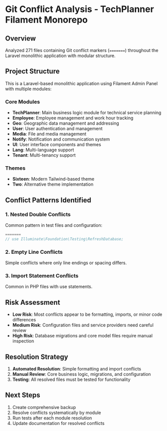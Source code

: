 # Git Conflict Analysis - TechPlanner Filament Monorepo

## Overview

Analyzed 271 files containing Git conflict markers (`=======`) throughout the Laravel monolithic application with modular structure.

## Project Structure

This is a Laravel-based monolithic application using Filament Admin Panel with multiple modules:

### Core Modules
- **TechPlanner**: Main business logic module for technical service planning
- **Employee**: Employee management and work hour tracking  
- **Geo**: Geographic data management and addressing
- **User**: User authentication and management
- **Media**: File and media management
- **Notify**: Notification and communication system
- **UI**: User interface components and themes
- **Lang**: Multi-language support
- **Tenant**: Multi-tenancy support

### Themes
- **Sixteen**: Modern Tailwind-based theme
- **Two**: Alternative theme implementation

## Conflict Patterns Identified

### 1. Nested Double Conflicts
Common pattern in test files and configuration:
```php
=======
// use Illuminate\Foundation\Testing\RefreshDatabase;
```

### 2. Empty Line Conflicts
Simple conflicts where only line endings or spacing differs.

### 3. Import Statement Conflicts
Common in PHP files with use statements.

## Risk Assessment

- **Low Risk**: Most conflicts appear to be formatting, imports, or minor code differences
- **Medium Risk**: Configuration files and service providers need careful review
- **High Risk**: Database migrations and core model files require manual inspection

## Resolution Strategy

1. **Automated Resolution**: Simple formatting and import conflicts
2. **Manual Review**: Core business logic, migrations, and configuration
3. **Testing**: All resolved files must be tested for functionality

## Next Steps

1. Create comprehensive backup
2. Resolve conflicts systematically by module
3. Run tests after each module resolution
4. Update documentation for resolved conflicts